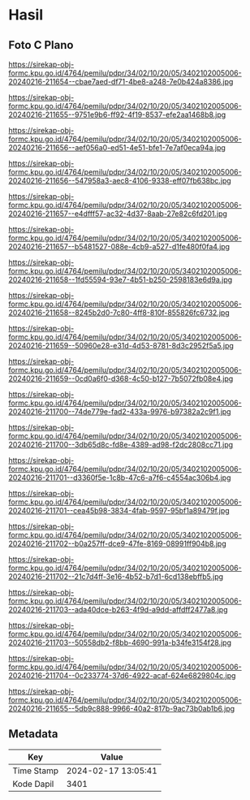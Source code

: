 # Hasil

## Foto C Plano

https://sirekap-obj-formc.kpu.go.id/4764/pemilu/pdpr/34/02/10/20/05/3402102005006-20240216-211654--cbae7aed-df71-4be8-a248-7e0b424a8386.jpg

https://sirekap-obj-formc.kpu.go.id/4764/pemilu/pdpr/34/02/10/20/05/3402102005006-20240216-211655--9751e9b6-ff92-4f19-8537-efe2aa1468b8.jpg

https://sirekap-obj-formc.kpu.go.id/4764/pemilu/pdpr/34/02/10/20/05/3402102005006-20240216-211656--aef056a0-ed51-4e51-bfe1-7e7af0eca94a.jpg

https://sirekap-obj-formc.kpu.go.id/4764/pemilu/pdpr/34/02/10/20/05/3402102005006-20240216-211656--547958a3-aec8-4106-9338-eff07fb638bc.jpg

https://sirekap-obj-formc.kpu.go.id/4764/pemilu/pdpr/34/02/10/20/05/3402102005006-20240216-211657--e4dfff57-ac32-4d37-8aab-27e82c6fd201.jpg

https://sirekap-obj-formc.kpu.go.id/4764/pemilu/pdpr/34/02/10/20/05/3402102005006-20240216-211657--b5481527-088e-4cb9-a527-d1fe480f0fa4.jpg

https://sirekap-obj-formc.kpu.go.id/4764/pemilu/pdpr/34/02/10/20/05/3402102005006-20240216-211658--1fd55594-93e7-4b51-b250-2598183e6d9a.jpg

https://sirekap-obj-formc.kpu.go.id/4764/pemilu/pdpr/34/02/10/20/05/3402102005006-20240216-211658--8245b2d0-7c80-4ff8-810f-855826fc6732.jpg

https://sirekap-obj-formc.kpu.go.id/4764/pemilu/pdpr/34/02/10/20/05/3402102005006-20240216-211659--50960e28-e31d-4d53-8781-8d3c2952f5a5.jpg

https://sirekap-obj-formc.kpu.go.id/4764/pemilu/pdpr/34/02/10/20/05/3402102005006-20240216-211659--0cd0a6f0-d368-4c50-b127-7b5072fb08e4.jpg

https://sirekap-obj-formc.kpu.go.id/4764/pemilu/pdpr/34/02/10/20/05/3402102005006-20240216-211700--74de779e-fad2-433a-9976-b97382a2c9f1.jpg

https://sirekap-obj-formc.kpu.go.id/4764/pemilu/pdpr/34/02/10/20/05/3402102005006-20240216-211700--3db65d8c-fd8e-4389-ad98-f2dc2808cc71.jpg

https://sirekap-obj-formc.kpu.go.id/4764/pemilu/pdpr/34/02/10/20/05/3402102005006-20240216-211701--d3360f5e-1c8b-47c6-a7f6-c4554ac306b4.jpg

https://sirekap-obj-formc.kpu.go.id/4764/pemilu/pdpr/34/02/10/20/05/3402102005006-20240216-211701--cea45b98-3834-4fab-9597-95bf1a89479f.jpg

https://sirekap-obj-formc.kpu.go.id/4764/pemilu/pdpr/34/02/10/20/05/3402102005006-20240216-211702--b0a257ff-dce9-47fe-8169-08991ff904b8.jpg

https://sirekap-obj-formc.kpu.go.id/4764/pemilu/pdpr/34/02/10/20/05/3402102005006-20240216-211702--21c7d4ff-3e16-4b52-b7d1-6cd138ebffb5.jpg

https://sirekap-obj-formc.kpu.go.id/4764/pemilu/pdpr/34/02/10/20/05/3402102005006-20240216-211703--ada40dce-b263-4f9d-a9dd-affdff2477a8.jpg

https://sirekap-obj-formc.kpu.go.id/4764/pemilu/pdpr/34/02/10/20/05/3402102005006-20240216-211703--50558db2-f8bb-4690-991a-b34fe3154f28.jpg

https://sirekap-obj-formc.kpu.go.id/4764/pemilu/pdpr/34/02/10/20/05/3402102005006-20240216-211704--0c233774-37d6-4922-acaf-624e6829804c.jpg

https://sirekap-obj-formc.kpu.go.id/4764/pemilu/pdpr/34/02/10/20/05/3402102005006-20240216-211655--5db9c888-9966-40a2-817b-9ac73b0ab1b6.jpg


## Metadata

| Key        | Value               |
| ---------- | ------------------- |
| Time Stamp | 2024-02-17 13:05:41 |
| Kode Dapil | 3401                |



